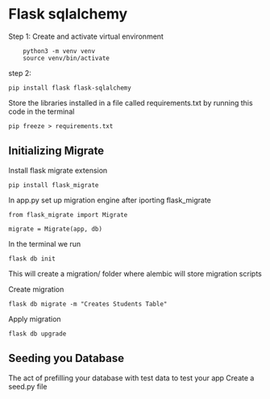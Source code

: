 # Flask sqlalchemy
Step 1: Create and activate virtual environment
```
    python3 -m venv venv
    source venv/bin/activate
```
step 2:
```
pip install flask flask-sqlalchemy
```
Store the libraries installed in a file called requirements.txt by running this code in the terminal
```
pip freeze > requirements.txt
```
## Initializing Migrate
Install flask migrate extension
```
pip install flask_migrate
```
In app.py set up migration engine after iporting flask_migrate
```
from flask_migrate import Migrate

migrate = Migrate(app, db)
```

In the terminal we run 

```
flask db init
```
This will create a migration/ folder where alembic will store migration scripts

Create migration
```
flask db migrate -m "Creates Students Table"
```
Apply migration
```
flask db upgrade
```
## Seeding you Database
The act of prefilling your database with test data to test your app
Create a seed.py file 
